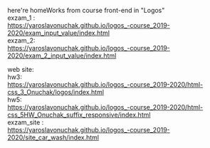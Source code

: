 here're homeWorks from course front-end in "Logos" \
 exzam_1 :
 \
 https://yaroslavonuchak.github.io/logos_-course_2019-2020/exam_input_value/index.html \
 exzam_2:
 \
 https://yaroslavonuchak.github.io/logos_-course_2019-2020/exam_2_input_value/index.html 

web site: \
hw3:\
https://yaroslavonuchak.github.io/logos_-course_2019-2020/html-css_3_Onuchak/logos/index.html \
hw5: \
https://yaroslavonuchak.github.io/logos_-course_2019-2020/html-css_5HW_Onuchak_suffix_responsive/index.html \
exzam_site : \
https://yaroslavonuchak.github.io/logos_-course_2019-2020/site_car_wash/index.html 


